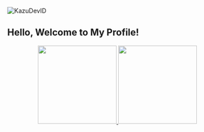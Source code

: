 ![KazuDevID](https://pbs.twimg.com/media/FTqIj9-aUAAH8Aa.jpg)

## Hello, Welcome to My Profile!

<p align="center">
<a href="https://github.com/kazudevid">
  <img height="180em" src="https://github-readme-stats-eight-theta.vercel.app/api?username=kazudevid&show_icons=true&theme=algolia&include_all_commits=true&count_private=true"/>
  <img height="180em" src="https://github-readme-stats-eight-theta.vercel.app/api/top-langs/?username=kazudevid&layout=compact&langs_count=8&theme=algolia"/>
</a>
</p>
